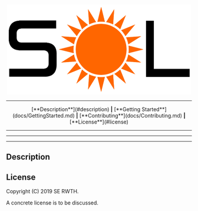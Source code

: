 <div align="center">
    <img src="docs/media/images/logo.png" width="500"/>
</div>

<hr/>

<div align="center">
    [**Description**](#description) <b>|</b>
    [**Getting Started**](docs/GettingStarted.md) <b>|</b>
    [**Contributing**](docs/Contributing.md) <b>|</b>
    [**License**](#license)
</div>

<hr/>

<div align="center">
</div>

<hr/>
<hr/>

## Description

## License
Copyright (C) 2019 SE RWTH.

A concrete license is to be discussed.